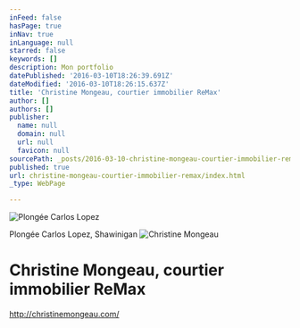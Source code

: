 ```yaml
---
inFeed: false
hasPage: true
inNav: true
inLanguage: null
starred: false
keywords: []
description: Mon portfolio
datePublished: '2016-03-10T18:26:39.691Z'
dateModified: '2016-03-10T18:26:15.637Z'
title: 'Christine Mongeau, courtier immobilier ReMax'
author: []
authors: []
publisher:
  name: null
  domain: null
  url: null
  favicon: null
sourcePath: _posts/2016-03-10-christine-mongeau-courtier-immobilier-remax.md
published: true
url: christine-mongeau-courtier-immobilier-remax/index.html
_type: WebPage

---
```

![Plongée Carlos Lopez](https://the-grid-user-content.s3-us-west-2.amazonaws.com/1e1e1214-803d-40ad-a150-2624de2fd359.jpg)

Plongée Carlos Lopez, Shawinigan
![Christine Mongeau](https://the-grid-user-content.s3-us-west-2.amazonaws.com/823ae8b2-1395-409e-8759-fef44d47a945.jpg)

# Christine Mongeau, courtier immobilier ReMax

http://christinemongeau.com/